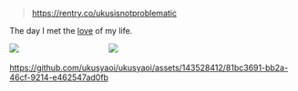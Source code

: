 > https://rentry.co/ukusisnotproblematic

The day I met the [love](https://howlongagogo.com/countdown/ysADjZ2Go0FP?ucd=1) of my life. 



![](https://media.discordapp.net/attachments/1218263829109014598/1218286402056356050/tumblr_inline_p5lxjhJ8k41uli3vd_1280.png?ex=66071ca0&is=65f4a7a0&hm=b8a4ac4dfe276ce37220d786c65a51eef839071e33c5d9037aad9d6df115fe2d&=&format=webp&quality=lossless&width=455&height=253)
　　　　　　　　　　　![](https://media.discordapp.net/attachments/1218263829109014598/1218286402689700001/tumblr_inline_p5lxnsKJd01uli3vd_1280.png?ex=66071ca1&is=65f4a7a1&hm=fec4270dcce3349bcc35bd2df5701029737610676694548c61b704cb654f2ce1&=&format=webp&quality=lossless&width=435&height=193)








https://github.com/ukusyaoi/ukusyaoi/assets/143528412/81bc3691-bb2a-46cf-9214-e462547ad0fb

